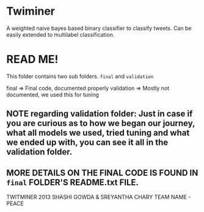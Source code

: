 Twiminer
========

A weighted naive bayes based binary classifier to classify tweets. Can be easily extended to multilabel classification.

READ ME!
=============================================================
This folder contains two sub folders.
`final` and `validation`
	
final			=> Final code, documented properly
validation		=> Mostly not documented, we used this for tuning

NOTE regarding validation folder:
Just in case if you are curious as to how we began our journey, what all models we used, tried tuning and what we ended up with, you can see it all in the validation folder.
---------------------------------------------------------------
MORE DETAILS ON THE FINAL CODE IS FOUND IN `final` FOLDER'S README.txt FILE.
---------------------------------------------------------------
TWITMINER 2013
SHASHI GOWDA & SREYANTHA CHARY
TEAM NAME - PEACE
